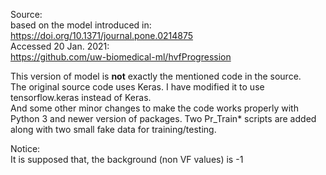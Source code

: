 
Source: <br/>
based on the  model introduced in:
https://doi.org/10.1371/journal.pone.0214875 <br/>
Accessed 20 Jan. 2021: <br/>
https://github.com/uw-biomedical-ml/hvfProgression 


This version of model is **not** exactly the mentioned code in the source. <br/>
The original source code uses Keras. I have modified it to use tensorflow.keras instead of Keras. <br/>
And some other minor changes to make the code works properly with Python 3 and newer version of packages.
Two Pr_Train* scripts are added along with two small fake data for training/testing.<br/>

Notice:  <br/>
It is supposed that, the background (non VF values) is -1

